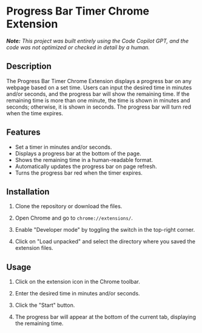 # Progress Bar Timer Chrome Extension

_**Note:** This project was built entirely using the Code Copilot GPT, and the code was not optimized or checked in detail by a human._

## Description

The Progress Bar Timer Chrome Extension displays a progress bar on any webpage based on a set time. Users can input the desired time in minutes and/or seconds, and the progress bar will show the remaining time. If the remaining time is more than one minute, the time is shown in minutes and seconds; otherwise, it is shown in seconds. The progress bar will turn red when the time expires.

## Features

- Set a timer in minutes and/or seconds.
- Displays a progress bar at the bottom of the page.
- Shows the remaining time in a human-readable format.
- Automatically updates the progress bar on page refresh.
- Turns the progress bar red when the timer expires.

## Installation

1. Clone the repository or download the files.

2. Open Chrome and go to `chrome://extensions/`.

3. Enable "Developer mode" by toggling the switch in the top-right corner.

4. Click on "Load unpacked" and select the directory where you saved the extension files.

## Usage

1. Click on the extension icon in the Chrome toolbar.

2. Enter the desired time in minutes and/or seconds.

3. Click the "Start" button.

4. The progress bar will appear at the bottom of the current tab, displaying the remaining time.
